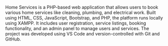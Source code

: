 Home Services is a PHP-based web application that allows users to book various home services like cleaning, plumbing, and electrical work. Built using HTML, CSS, JavaScript, Bootstrap, and PHP, the platform runs locally using XAMPP. It includes user registration, service listings, booking functionality, and an admin panel to manage users and services. The project was developed using VS Code and version-controlled with Git and GitHub.
